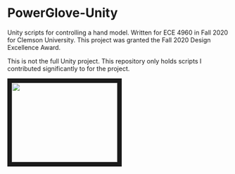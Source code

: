 # PowerGlove-Unity
Unity scripts for controlling a hand model. Written for ECE 4960 in Fall 2020 for Clemson University.
This project was granted the Fall 2020 Design Excellence Award.  

This is not the full Unity project. This repository only holds scripts I contributed significantly to for the project.

<a href="https://www.youtube.com/watch?v=trq30YsJVss"><img src="https://img.youtube.com/vi/trq30YsJVss/0.jpg" width="240" height="180" border="10" /></a>
